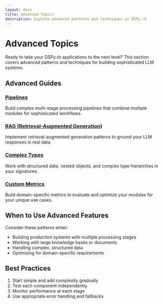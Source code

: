 ```yaml
---
layout: docs
title: Advanced Topics
description: Explore advanced patterns and techniques in DSPy.rb
---
```


# Advanced Topics

Ready to take your DSPy.rb applications to the next level? This section covers advanced patterns and techniques for building sophisticated LLM systems.

## Advanced Guides

### [Pipelines](/advanced/pipelines/)
Build complex multi-stage processing pipelines that combine multiple modules for sophisticated workflows.

### [RAG (Retrieval-Augmented Generation)](/advanced/rag/)
Implement retrieval-augmented generation patterns to ground your LLM responses in real data.

### [Complex Types](/advanced/complex-types/)
Work with structured data, nested objects, and complex type hierarchies in your signatures.

### [Custom Metrics](/advanced/custom-metrics/)
Build domain-specific metrics to evaluate and optimize your modules for your unique use cases.

## When to Use Advanced Features

Consider these patterns when:
- Building production systems with multiple processing stages
- Working with large knowledge bases or documents
- Handling complex, structured data
- Optimizing for domain-specific requirements

## Best Practices

1. Start simple and add complexity gradually
2. Test each component independently
3. Monitor performance at each stage
4. Use appropriate error handling and fallbacks